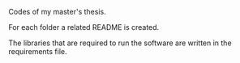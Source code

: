 Codes of my master's thesis. 

For each folder a related README is created. 

The libraries that are required to run the software are written in the requirements file. 
